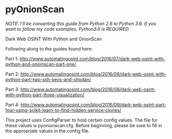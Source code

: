 # pyOnionScan


*NOTE: I'll be converting this guide from Python 2.6 to Python 3.6.  If you want to follow my code examples, Python3.6 is REQUIRED.*


Dark Web OSINT With Python and OnionScan

Following along to the guides found here:

Part 1: http://www.automatingosint.com/blog/2016/07/dark-web-osint-with-python-and-onionscan-part-one/

Part 2: http://www.automatingosint.com/blog/2016/08/dark-web-osint-with-python-part-two-ssh-keys-and-shodan/

Part 3: http://www.automatingosint.com/blog/2016/08/dark-web-osint-with-python-part-three-visualization/

Part 4: http://www.automatingosint.com/blog/2016/09/dark-web-osint-part-four-using-scikit-learn-to-find-hidden-service-clones/

This project uses ConfigParser to hold certain config values.  The file for these values is pyonionscan.cfg.  Before beginning, please be sure to fill in the appropriate values in the config file.
